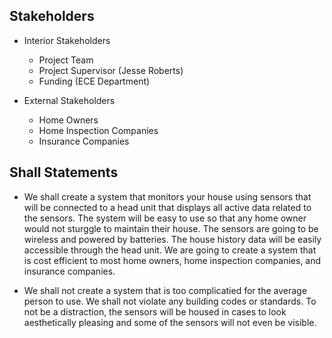 ## Stakeholders
  - Interior Stakeholders
    - Project Team
    - Project Supervisor (Jesse Roberts)
    - Funding (ECE Department)

  - External Stakeholders
    - Home Owners
    - Home Inspection Companies
    - Insurance Companies

## Shall Statements

  - We shall create a system that monitors your house using sensors that will be connected to a head unit that displays all active data related to the sensors. The system will be easy to use so that any home owner would not sturggle to maintain their house. The sensors are going to be wireless and powered by batteries. The house history data will be easily accessible through the head unit.  We are going to create a system that is cost efficient to most home owners, home inspection companies, and insurance companies.

  - We shall not create a system that is too complicatied for the average person to use. We shall not violate any building codes or standards. To not be a distraction, the sensors will be housed in cases to look aesthetically pleasing and some of the sensors will not even be visible. 
